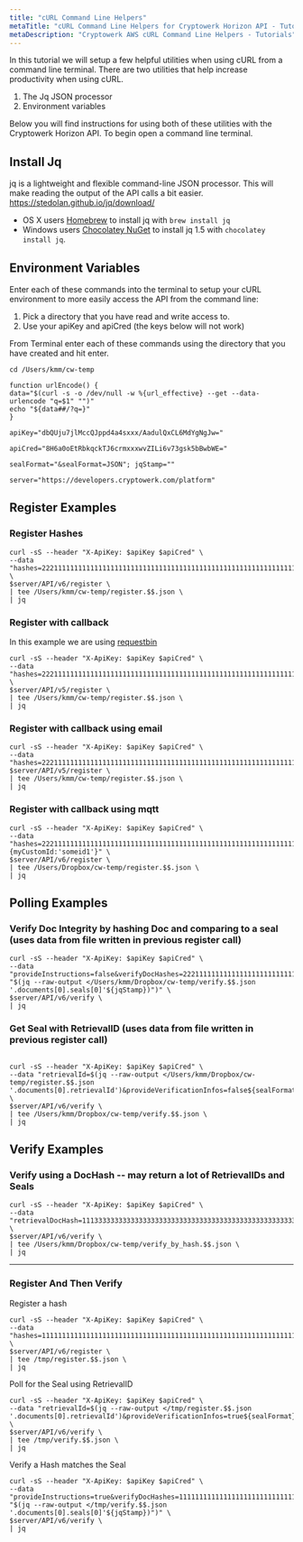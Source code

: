 ```yaml
---
title: "cURL Command Line Helpers"
metaTitle: "cURL Command Line Helpers for Cryptowerk Horizon API - Tutorials"
metaDescription: "Cryptowerk AWS cURL Command Line Helpers - Tutorials"
---
```

In this tutorial we will setup a few helpful utilities when using cURL from a command line terminal. There are two utilities that help increase productivity when using cURL.

 1. The Jq JSON processor
 2. Environment variables

Below you will find instructions for using both of these utilities with the Cryptowerk Horizon API. To begin open a command line terminal.

## Install Jq
jq is a lightweight and flexible command-line JSON processor. This will make reading the output of the API calls a bit easier. https://stedolan.github.io/jq/download/
- OS X users  [Homebrew](http://brew.sh/)  to install jq with  `brew install jq`
-   Windows users  [Chocolatey NuGet](https://chocolatey.org/)  to install jq 1.5 with  `chocolatey install jq`.

## Environment Variables
Enter each of these commands into the terminal to setup your cURL environment to more easily access the API from the command line:

1. Pick a directory that you have read and write access to.
2. Use your apiKey and apiCred (the keys below will not work)

From Terminal enter each of these commands using the directory that you have created and hit enter.

```
cd /Users/kmm/cw-temp

function urlEncode() {
data="$(curl -s -o /dev/null -w %{url_effective} --get --data-urlencode "q=$1" "")"
echo "${data##/?q=}"
}
```

```
apiKey="dbQUju7jlMccQJppd4a4sxxx/AadulQxCL6MdYgNgJw="
```

```
apiCred="8H6a0oEtRbkqckTJ6crmxxxwvZILi6v73gsk5bBwbWE="
```

```
sealFormat="&sealFormat=JSON"; jqStamp=""
```

```
server="https://developers.cryptowerk.com/platform"
```



## Register Examples

### Register Hashes

```
curl -sS --header "X-ApiKey: $apiKey $apiCred" \
--data "hashes=2221111111111111111111111111111111111111111111111111111111111111,1112222222222222222222222222222222222222222222222222222222222222,1113333333333333333333333333333333333333333333333333333333333333&lookupInfos=kmm1,kmm2,kmm3" \
$server/API/v6/register \
| tee /Users/kmm/cw-temp/register.$$.json \
| jq
```

### Register with callback
In this example we are using [requestbin](http://requestbin.com)

```
curl -sS --header "X-ApiKey: $apiKey $apiCred" \
--data "hashes=2221111111111111111111111111111111111111111111111111111111111111,1112222222222222222222222222222222222222222222222222222222222222,1113333333333333333333333333333333333333333333333333333333333333&callback=http:jsonplain:http://requestbin.fullcontact.com/14nv2lr1" \
$server/API/v5/register \
| tee /Users/kmm/cw-temp/register.$$.json \
| jq
```

### Register with callback using email

```
curl -sS --header "X-ApiKey: $apiKey $apiCred" \
--data "hashes=2221111111111111111111111111111111111111111111111111111111111111,1112222222222222222222222222222222222222222222222222222222222222,1113333333333333333333333333333333333333333333333333333333333333&callback=email:jsonplain:callbacktest@mailinator.com" $server/API/v5/register \
| tee /Users/kmm/cw-temp/register.$$.json \
| jq

```

### Register with callback using mqtt

```
curl -sS --header "X-ApiKey: $apiKey $apiCred" \
--data "hashes=2221111111111111111111111111111111111111111111111111111111111111,1112222222222222222222222222222222222222222222222222222222222222,1113333333333333333333333333333333333333333333333333333333333333&callback=mqtt:tcp://mqttcc1.cryptowerk.com:1883;test/topic2;{myCustomId:'someid1'}" \
$server/API/v6/register \
| tee /Users/Dropbox/cw-temp/register.$$.json \
| jq
```

## Polling Examples

###  Verify Doc Integrity by hashing Doc and comparing to a seal (uses data from file written in previous register call)

```
curl -sS --header "X-ApiKey: $apiKey $apiCred" \
--data "provideInstructions=false&verifyDocHashes=2221111111111111111111111111111111111111111111111111111111111111&seals=$(urlEncode "$(jq --raw-output </Users/kmm/Dropbox/cw-temp/verify.$$.json '.documents[0].seals[0]'${jqStamp})")" \
$server/API/v6/verify \
| jq

```

### Get Seal with RetrievalID (uses data from file written in previous register call)

```

curl -sS --header "X-ApiKey: $apiKey $apiCred" \
--data "retrievalId=$(jq --raw-output </Users/kmm/Dropbox/cw-temp/register.$$.json '.documents[0].retrievalId')&provideVerificationInfos=false${sealFormat}" \
$server/API/v6/verify \
| tee /Users/kmm/Dropbox/cw-temp/verify.$$.json \
| jq
```
## Verify Examples

### Verify using a DocHash -- may return a lot of RetrievalIDs and Seals

```
curl -sS --header "X-ApiKey: $apiKey $apiCred" \
--data "retrievalDocHash=1113333333333333333333333333333333333333333333333333333333333333&provideVerificationInfos=false${sealFormat}" \
$server/API/v6/verify \
| tee /Users/kmm/Dropbox/cw-temp/verify_by_hash.$$.json \
| jq
```
_______
### Register And Then Verify
Register a hash

```
curl -sS --header "X-ApiKey: $apiKey $apiCred" \
--data "hashes=1111111111111111111111111111111111111111111111111111111111111111,2222222222222222222222222222222222222222222222222222222222222222,3333333333333333333333333333333333333333333333333333333333333333&lookupInfos=17,18,19" \
$server/API/v6/register \
| tee /tmp/register.$$.json \
| jq
```

Poll for the Seal using RetrievalID                         
```
curl -sS --header "X-ApiKey: $apiKey $apiCred" \
--data "retrievalId=$(jq --raw-output </tmp/register.$$.json '.documents[0].retrievalId')&provideVerificationInfos=true${sealFormat}" \
$server/API/v6/verify \
| tee /tmp/verify.$$.json \
| jq
```

Verify a Hash matches the Seal                         
```
curl -sS --header "X-ApiKey: $apiKey $apiCred" \
--data "provideInstructions=true&verifyDocHashes=1111111111111111111111111111111111111111111111111111111111111111&seals=$(urlEncode "$(jq --raw-output </tmp/verify.$$.json '.documents[0].seals[0]'${jqStamp})")" \
$server/API/v6/verify \
| jq
```
